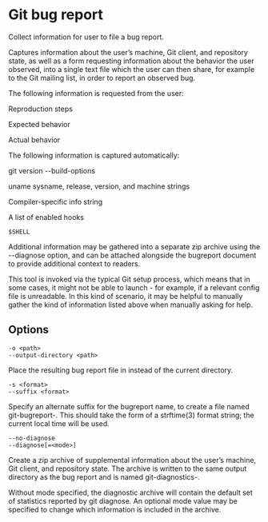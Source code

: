 # Git bug report

Collect information for user to file a bug report.

Captures information about the user’s machine, Git client, and repository state, as well as a form requesting information about the behavior the user observed, into a single text file which the user can then share, for example to the Git mailing list, in order to report an observed bug.

The following information is requested from the user:

Reproduction steps

Expected behavior

Actual behavior

The following information is captured automatically:

git version --build-options

uname sysname, release, version, and machine strings

Compiler-specific info string

A list of enabled hooks

```
$SHELL
```

Additional information may be gathered into a separate zip archive using the --diagnose option, and can be attached alongside the bugreport document to provide additional context to readers.

This tool is invoked via the typical Git setup process, which means that in some cases, it might not be able to launch - for example, if a relevant config file is unreadable. In this kind of scenario, it may be helpful to manually gather the kind of information listed above when manually asking for help.

## Options

```
-o <path>
--output-directory <path>
```

Place the resulting bug report file in <path> instead of the current directory.

```
-s <format>
--suffix <format>
```

Specify an alternate suffix for the bugreport name, to create a file named git-bugreport-<formatted suffix>. This should take the form of a strftime(3) format string; the current local time will be used.

```
--no-diagnose
--diagnose[=<mode>]
```

Create a zip archive of supplemental information about the user’s machine, Git client, and repository state. The archive is written to the same output directory as the bug report and is named git-diagnostics-<formatted suffix>.

Without mode specified, the diagnostic archive will contain the default set of statistics reported by git diagnose. An optional mode value may be specified to change which information is included in the archive.
